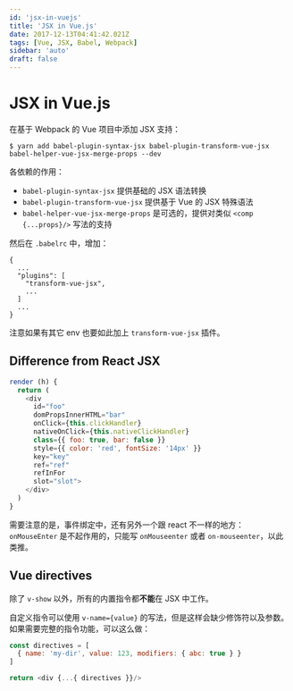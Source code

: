 ```yaml
---
id: 'jsx-in-vuejs'
title: 'JSX in Vue.js'
date: 2017-12-13T04:41:42.021Z
tags: [Vue, JSX, Babel, Webpack]
sidebar: 'auto'
draft: false
---
```


# JSX in Vue.js


在基于 Webpack 的 Vue 项目中添加 JSX 支持：

```
$ yarn add babel-plugin-syntax-jsx babel-plugin-transform-vue-jsx babel-helper-vue-jsx-merge-props --dev
```

各依赖的作用：

* `babel-plugin-syntax-jsx` 提供基础的 JSX 语法转换
* `babel-plugin-transform-vue-jsx` 提供基于 Vue 的 JSX 特殊语法
* `babel-helper-vue-jsx-merge-props` 是可选的，提供对类似 `<comp {...props}/>` 写法的支持

然后在 `.babelrc` 中，增加：

```
{
  ...
  "plugins": [
    "transform-vue-jsx",
    ...
  ]
  ...
}
```

注意如果有其它 env 也要如此加上 `transform-vue-jsx` 插件。

<!-- more -->

## Difference from React JSX

```javascript
render (h) {
  return (
    <div
      id="foo"
      domPropsInnerHTML="bar"
      onClick={this.clickHandler}
      nativeOnClick={this.nativeClickHandler}
      class={{ foo: true, bar: false }}
      style={{ color: 'red', fontSize: '14px' }}
      key="key"
      ref="ref"
      refInFor
      slot="slot">
    </div>
  )
}
```

需要注意的是，事件绑定中，还有另外一个跟 react 不一样的地方：`onMouseEnter` 是不起作用的，只能写 `onMouseenter` 或者 `on-mouseenter`，以此类推。

## Vue directives

除了 `v-show` 以外，所有的内置指令都**不能**在 JSX 中工作。

自定义指令可以使用 `v-name={value}` 的写法，但是这样会缺少修饰符以及参数。如果需要完整的指令功能，可以这么做：

```javascript
const directives = [
  { name: 'my-dir', value: 123, modifiers: { abc: true } }
]

return <div {...{ directives }}/>
```

